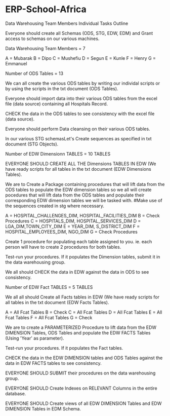 # ERP-School-Africa
Data Warehousing Team Members Individual Tasks Outline

Everyone should create all Schemas (ODS, STG, EDW, EDM) and Grant access to schemas on our various machines.

Data Warehousing Team Members = 7

A = Mubarak
B = Dipo
C = Mushefiu
D = Segun
E = Kunle
F = Henry
G = Emmanuel

Number of ODS Tables = 13

We can all create the various ODS tables by writing our individal scripts or by using the scripts in the txt document (ODS Tables).

Everyone should import data into their various ODS tables from the excel file (data source) containing all Hospitals Record.

CHECK the data in the ODS tables to see consistency with the excel file (data source). 

Everyone should perform Data cleansing on their various ODS tables.



In our various STG schemasLet's Create sequences as specified in txt document (STG Objects).



Number of EDW Dimensionn TABLES = 10 TABLES

EVERYONE SHOULD CREATE ALL THE Dimensions TABLES IN EDW (We have ready scripts for all tables in the txt document (EDW Dimensions Tables).

We are to Create a Package containing procedures that will lift data from the ODS tables to populate the EDW dimension tables
so we all will create pocedures that will lift data from the ODS tables and populate their corresponding EDW dimension tables we will be tasked with.
#Make use of the sequences created in stg where necessary.


A = HOSPITAL_CHALLENGES_DIM, HOSPITAL_FACILITIES_DIM
B = Check Procedures
C = HOSPITALS_DIM, HOSPITAL_SERVICES_DIM
D = LGA_DIM,TOWN_CITY_DIM
E = YEAR_DIM, S_DISTRICT_DIM
F = HOSPITAL_EMPLOYEES_DIM, NGO_DIM
G = Check Procedures

Create 1 procedure for populating each table assigned to you. ie. each person will have to create 2 procedures for both tables.

Test-run your procedures. If it populates the Dimension tables, submit it in the data warehousing group.

We all should CHECK the data in EDW against the data in ODS to see consistency.

Number of EDW Fact TABLES = 5 TABLES

We all all should Create all Facts tables in EDW (We have ready scripts for all tables in the txt document (EDW Facts Tables).


A = All Fcat Tables
B = Check
C = All Fcat Tables
D = All Fcat Tables
E = All Fcat Tables
F = All Fcat Tables
G = Check
 
We are to create a PARAMETERIZED Procedure to lift data from the EDW DIMENSION Tables, ODS Tables and populate the EDW FACTS Tables (Using 'Year' as parameter).

Test-run your procedures. If it populates the Fact tables.

CHECK the data in the EDW DIMENSION tables and ODS Tables against the data in EDW FACTS tables to see consistency.

EVERYONE SHOULD SUBMIT their procedures on the data warehousing group.

EVERYONE SHOULD Create Indexes on RELEVANT Columns in the entire database.

EVERYONE SHOULD Create views of all EDW DIMENSION Tables and EDW DIMENSION Tables in EDM Schema.
